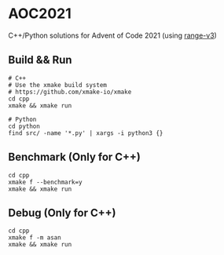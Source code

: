 # AOC2021

C++/Python solutions for Advent of Code 2021 (using [range-v3](https://github.com/ericniebler/range-v3)) 

## Build && Run

```shell
# C++
# Use the xmake build system
# https://github.com/xmake-io/xmake
cd cpp
xmake && xmake run

# Python
cd python
find src/ -name '*.py' | xargs -i python3 {}
```

## Benchmark (Only for C++)

```shell
cd cpp
xmake f --benchmark=y
xmake && xmake run
```

## Debug (Only for C++)

```shell
cd cpp
xmake f -m asan
xmake && xmake run
```
